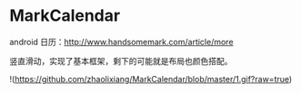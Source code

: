 # MarkCalendar
android 日历：http://www.handsomemark.com/article/more

竖直滑动，实现了基本框架，剩下的可能就是布局也颜色搭配。


!(https://github.com/zhaolixiang/MarkCalendar/blob/master/1.gif?raw=true)


